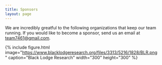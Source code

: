 ```yaml
---
title: Sponsors
layout: page
---
```

We are incredibly greatful to the following organizations that keep our team running. If you would like to become a sponsor, send us an email at [team7461@gmail.com](mailto:team7461@gmail.com).

{% include figure.html image="https://www.blacklodgeresearch.org/files/3313/5216/1828/BLR.png" caption="Black Lodge Research" width="300" height="300" %}


